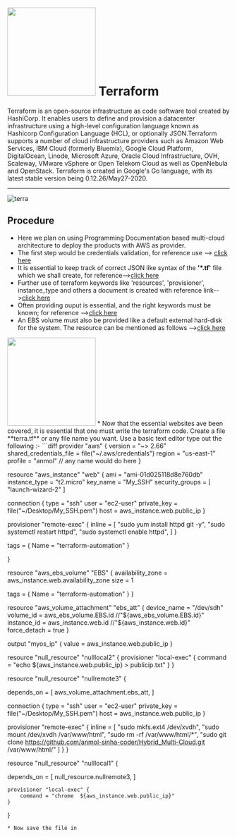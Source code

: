 # <img src="https://www.terraform.io/assets/images/og-image-8b3e4f7d.png" height=200 width=200> Terraform 

Terraform is an open-source infrastructure as code software tool created by HashiCorp. It enables users to define and provision a datacenter infrastructure using a high-level configuration language known as Hashicorp Configuration Language (HCL), or optionally JSON.Terraform supports a number of cloud infrastructure providers such as Amazon Web Services, IBM Cloud (formerly Bluemix), Google Cloud Platform, DigitalOcean, Linode, Microsoft Azure, Oracle Cloud Infrastructure, OVH, Scaleway, VMware vSphere or Open Telekom Cloud as well as OpenNebula and OpenStack. Terraform is created in Google's Go language, with its latest stable version being 0.12.26/May27-2020.
_________________________________________________________________________________________________________________________
![terra](https://www.terraform.io/assets/images/docs/registry-publish-14c12da0.gif)
## Procedure
* Here we plan on using Programming Documentation based multi-cloud architecture to deploy the products with AWS as provider.
* The first step would be credentials validation, for reference use --> [click here](https://www.terraform.io/docs/providers/aws/index.html)
* It is essential to keep track of correct JSON like syntax of the **'*.tf'** file which we shall create, for reference-->[click here](https://www.terraform.io/docs/configuration/syntax.html)
* Further use of terraform keywords like 'resources', 'provisioner', instance_type and others a document is created with reference link-->[click here](https://www.terraform.io/docs/configuration/resources.html)
* Often providing ouput is essential, and the right keywords must be known; for reference -->[click here](https://www.terraform.io/docs/configuration/outputs.html)
* An EBS volume must also be provided like a default external hard-disk for the system. The resource can be mentioned as follows -->[click here](https://www.terraform.io/docs/providers/aws/r/ebs_volume.html)
<img src="https://www.parkmycloud.com/wp-content/uploads/terraform-x-aws-1.png" height=200 width=200>
* Now that the essential websites ave been covered, it is essential that one must write the terraform code. Create a file **terra.tf** or any file name you want. Use a basic text editor type out the following :-
```diff
provider "aws" { 
  version = "~> 2.66"
  shared_credentials_file = file("~/.aws/credentials")
  region = "us-east-1"
  profile = "anmol" // any name would do here
}


resource "aws_instance" "web" {
  ami           = "ami-01d025118d8e760db"
  instance_type = "t2.micro"
  key_name = "My_SSH"
  security_groups = [ "launch-wizard-2" ]

  connection {
    type     = "ssh"
    user     = "ec2-user"
    private_key = file("~/Desktop/My_SSH.pem")
    host     = aws_instance.web.public_ip
  }

  provisioner "remote-exec" {
    inline = [
      "sudo yum install httpd git -y",
      "sudo systemctl restart httpd",
      "sudo systemctl enable httpd",
    ]
  }

  tags = {
    Name = "terraform-automation"
  }

}


resource "aws_ebs_volume" "EBS" {
  availability_zone = aws_instance.web.availability_zone
  size              = 1

  tags = {
    Name = "terraform-automation"
  }
}


resource "aws_volume_attachment" "ebs_att" {
  device_name = "/dev/sdh"
  volume_id   = aws_ebs_volume.EBS.id //"${aws_ebs_volume.EBS.id}"
  instance_id = aws_instance.web.id //"${aws_instance.web.id}"
  force_detach = true
}


output "myos_ip" {
  value = aws_instance.web.public_ip
}


resource "null_resource" "nulllocal2"  {
	provisioner "local-exec" {
	    command = "echo  ${aws_instance.web.public_ip} > publicip.txt"
  	}
}



resource "null_resource" "nullremote3"  {

depends_on = [
    aws_volume_attachment.ebs_att,
  ]


  connection {
    type     = "ssh"
    user     = "ec2-user"
    private_key = file("~/Desktop/My_SSH.pem")
    host     = aws_instance.web.public_ip
  }

provisioner "remote-exec" {
    inline = [
      "sudo mkfs.ext4  /dev/xvdh",
      "sudo mount  /dev/xvdh  /var/www/html",
      "sudo rm -rf /var/www/html/*",
      "sudo git clone https://github.com/anmol-sinha-coder/Hybrid_Multi-Cloud.git /var/www/html/"
    ]
  }
}



resource "null_resource" "nulllocal1"  {


depends_on = [
    null_resource.nullremote3,
  ]

	provisioner "local-exec" {
	    command = "chrome  ${aws_instance.web.public_ip}"
  	}
}
```
* Now save the file in 
